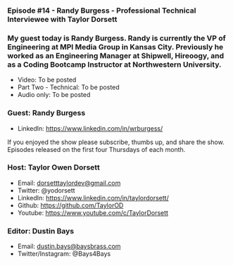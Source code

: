 ### Episode #14 - Randy Burgess - Professional Technical Interviewee with Taylor Dorsett

### My guest today is Randy Burgess. Randy is currently the VP of Engineering at MPI Media Group in Kansas City. Previously he worked as an Engineering Manager at Shipwell, Hireoogy, and as a Coding Bootcamp Instructor at Northwestern University.

- Video: To be posted
- Part Two - Technical: To be posted
- Audio only: To be posted

### Guest: Randy Burgess
- LinkedIn: https://www.linkedin.com/in/wrburgess/

If you enjoyed the show please subscribe, thumbs up, and share the show.
Episodes released on the first four Thursdays of each month.

### Host: Taylor Owen Dorsett
- Email: dorsetttaylordev@gmail.com
- Twitter: @yodorsett
- LinkedIn: https://www.linkedin.com/in/taylordorsett/
- Github: https://github.com/TaylorOD
- Youtube: https://www.youtube.com/c/TaylorDorsett

### Editor: Dustin Bays
- Email: dustin.bays@baysbrass.com
- Twitter/Instagram: @Bays4Bays
